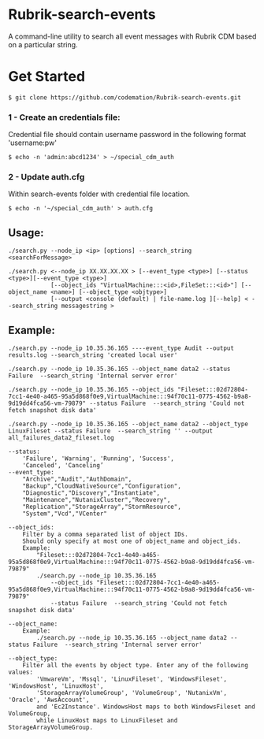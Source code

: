 # Rubrik-search-events
A command-line utility to search all event messages with Rubrik CDM based on a particular string. 

# Get Started

    $ git clone https://github.com/codemation/Rubrik-search-events.git

### 1 - Create an credentials file:
Credential file should contain username password in the following  format 'username:pw'

    $ echo -n 'admin:abcd1234' > ~/special_cdm_auth

### 2 - Update auth.cfg 
Within search-events folder with credential file location. 

    $ echo -n '~/special_cdm_auth' > auth.cfg

## Usage:

    ./search.py --node_ip <ip> [options] --search_string <searchForMessage>

    ./search.py <--node_ip XX.XX.XX.XX > [--event_type <type>] [--status <type>][--event_type <type>] 
                [--object_ids "VirtualMachine:::<id>,FileSet:::<id>"] [--object_name <name>] [--object_type <objtype>]
                [--output <console (default) | file-name.log ][--help] < --search_string messagestring >

## Example:

    ./search.py --node_ip 10.35.36.165 ----event_type Audit --output results.log --search_string 'created local user'

    ./search.py --node_ip 10.35.36.165 --object_name data2 --status Failure  --search_string 'Internal server error'

    ./search.py --node_ip 10.35.36.165 --object_ids "Fileset:::02d72804-7cc1-4e40-a465-95a5d868f0e9,VirtualMachine:::94f70c11-0775-4562-b9a8-9d19dd4fca56-vm-79879" --status Failure  --search_string 'Could not fetch snapshot disk data'

    ./search.py --node_ip 10.35.36.165 --object_name data2 --object_type LinuxFileset --status Failure  --search_string '' --output all_failures_data2_fileset.log

    --status: 
        'Failure', 'Warning', 'Running', 'Success', 
        'Canceled', 'Canceling’
    --event_type: 
        "Archive","Audit","AuthDomain",
        "Backup","CloudNativeSource","Configuration",
        "Diagnostic","Discovery","Instantiate",
        "Maintenance","NutanixCluster","Recovery",
        "Replication","StorageArray","StormResource",
        "System","Vcd","VCenter"

    --object_ids:
        Filter by a comma separated list of object IDs. 
        Should only specify at most one of object_name and object_ids.
        Example:
            "Fileset:::02d72804-7cc1-4e40-a465-95a5d868f0e9,VirtualMachine:::94f70c11-0775-4562-b9a8-9d19dd4fca56-vm-79879"
            ./search.py --node_ip 10.35.36.165 
                --object_ids "Fileset:::02d72804-7cc1-4e40-a465-95a5d868f0e9,VirtualMachine:::94f70c11-0775-4562-b9a8-9d19dd4fca56-vm-79879" 
                --status Failure  --search_string 'Could not fetch snapshot disk data'

    --object_name:
        Example:
            ./search.py --node_ip 10.35.36.165 --object_name data2 --status Failure  --search_string 'Internal server error'

    --object_type:
        Filter all the events by object type. Enter any of the following values:
            'VmwareVm', 'Mssql', 'LinuxFileset', 'WindowsFileset', 'WindowsHost', 'LinuxHost',
            'StorageArrayVolumeGroup', 'VolumeGroup', 'NutanixVm', 'Oracle', 'AwsAccount',
            and 'Ec2Instance'. WindowsHost maps to both WindowsFileset and VolumeGroup, 
            while LinuxHost maps to LinuxFileset and StorageArrayVolumeGroup.